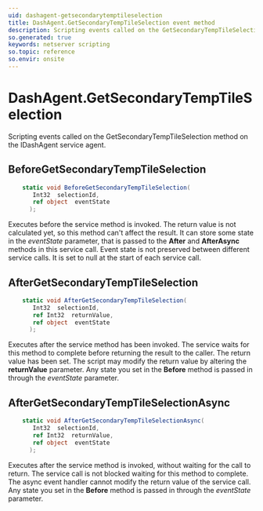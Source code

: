 ```yaml
---
uid: dashagent-getsecondarytemptileselection
title: DashAgent.GetSecondaryTempTileSelection event method
description: Scripting events called on the GetSecondaryTempTileSelection method on the DashAgent service agent.
so.generated: true
keywords: netserver scripting
so.topic: reference
so.envir: onsite
---
```

# DashAgent.GetSecondaryTempTileSelection

Scripting events called on the <see cref='M:IDashAgent.GetSecondaryTempTileSelection'>GetSecondaryTempTileSelection</see> method on the <see cref='IDashAgent'>IDashAgent</see>  service agent.

## BeforeGetSecondaryTempTileSelection
```cs
    static void BeforeGetSecondaryTempTileSelection(
       Int32  selectionId,
       ref object  eventState
      );
```
Executes before the service method is invoked.
The return value is not calculated yet, so this method can't affect the result.
It can store some state in the *eventState* parameter, that is passed to the **After** and **AfterAsync** methods in this service call.
Event state is not preserved between different service calls. It is set to null at the start of each service call.
## AfterGetSecondaryTempTileSelection
```cs
    static void AfterGetSecondaryTempTileSelection(
       Int32  selectionId,
       ref Int32  returnValue,
       ref object  eventState
      );
```
Executes after the service method has been invoked. The service waits for this method to complete before returning the result to the caller.
The return value has been set. The script may modify the return value by altering the **returnValue** parameter.
Any state you set in the **Before** method is passed in through the *eventState* parameter.
## AfterGetSecondaryTempTileSelectionAsync
```cs
    static void AfterGetSecondaryTempTileSelectionAsync(
       Int32  selectionId,
       ref Int32  returnValue,
       ref object  eventState
      );
```
Executes after the service method is invoked, without waiting for the call to return.
The service call is not blocked waiting for this method to complete.
The async event handler cannot modify the return value of the service call.
Any state you set in the **Before** method is passed in through the *eventState* parameter.

